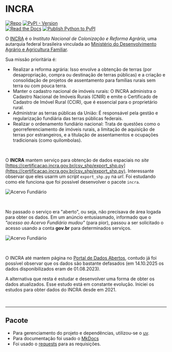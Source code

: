 # INCRA

[![Repo](https://img.shields.io/badge/GitHub-repo-blue?logo=github&logoColor=f5f5f5)](https://github.com/michelmetran/br_incra)
[![PyPI - Version](https://img.shields.io/pypi/v/incra?logo=pypi&label=PyPI&color=blue)](https://pypi.org/project/incra/)
<br>
[![Read the Docs](https://img.shields.io/readthedocs/incra/latest?logo=ReadTheDocs&label=Read%20The%20Docs)](https://br-incra.readthedocs.io/pt/latest/)
[![Publish Python to PyPI](https://github.com/michelmetran/br_incra/actions/workflows/publish-to-pypi-uv.yml/badge.svg)](https://github.com/michelmetran/br_incra/actions/workflows/publish-to-pypi-uv.yml)

O [INCRA](https://www.gov.br/incra/pt-br) é o _Instituto Nacional de Colonização e Reforma Agrária_, uma autarquia federal brasileira vinculada ao [Ministério do Desenvolvimento Agrário e Agricultura Familiar](https://www.gov.br/mda/pt-br).

Sua missão prioritária é:

- Realizar a reforma agrária: Isso envolve a obtenção de terras (por desapropriação, compra ou destinação de terras públicas) e a criação e consolidação de projetos de assentamento para famílias rurais sem terra ou com pouca terra.
- Manter o cadastro nacional de imóveis rurais: O INCRA administra o Cadastro Nacional de Imóveis Rurais (CNIR) e emite o Certificado de Cadastro de Imóvel Rural (CCIR), que é essencial para o proprietário rural.
- Administrar as terras públicas da União: É responsável pela gestão e regularização fundiária das terras públicas federais.
- Realizar o ordenamento fundiário nacional: Trata de questões como o georreferenciamento de imóveis rurais, a limitação de aquisição de terras por estrangeiros, e a titulação de assentamentos e ocupações tradicionais (como quilombolas).

<br>

O **INCRA** mantem serviço para obtenção de dados espaciais no _site_ [https://certificacao.incra.gov.br/csv_shp/export_shp.py](https://certificacao.incra.gov.br/csv_shp/export_shp.py). Interessante observar que eles usarm um _script_ `export_shp.py` na _url_. Foi estudando como ele funciona que foi possível desenvolver o pacote `incra`.

![Acervo Fundiário](./docs/assets/imgs/site_py.png)

<br>

No passado o serviço era "aberto", ou seja, não precisava de área logada para obter os dados. Em um anúncio entusiasmado, informado que o _"acesso ao Acervo Fundiário mudou"_ (para pior), passou a ser solicitado o acesso usando a conta **gov.br** para determinados serviços.

![Acervo Fundiário](./docs/assets/imgs/site_acervo.jpg)

<br>

O INCRA até mantem página no [Portal de Dados Abertos](https://dados.gov.br/dados/organizacoes/visualizar/instituto-nacional-de-colonizacao-e-reforma-agraria), contudo já foi possível observar que os dados são bastante defasados (em 14.10.2025 os dados disponibilizados eram de 01.08.2023).

A alternativa que resta é estudar e desenvolver uma forma de obter os dados atualizados. Esse estudo está em constante evolução. Iniciei os estudos para obter dados do INCRA desde em 2021.

<br>

---

## Pacote

- Para gerenciamento do projeto e dependências, utilizou-se o [uv](https://docs.astral.sh/uv/).
- Para documentação foi usado o [MkDocs](https://www.mkdocs.org/)
- Foi usado o [requests](https://pypi.org/project/requests/) para as requisições.
